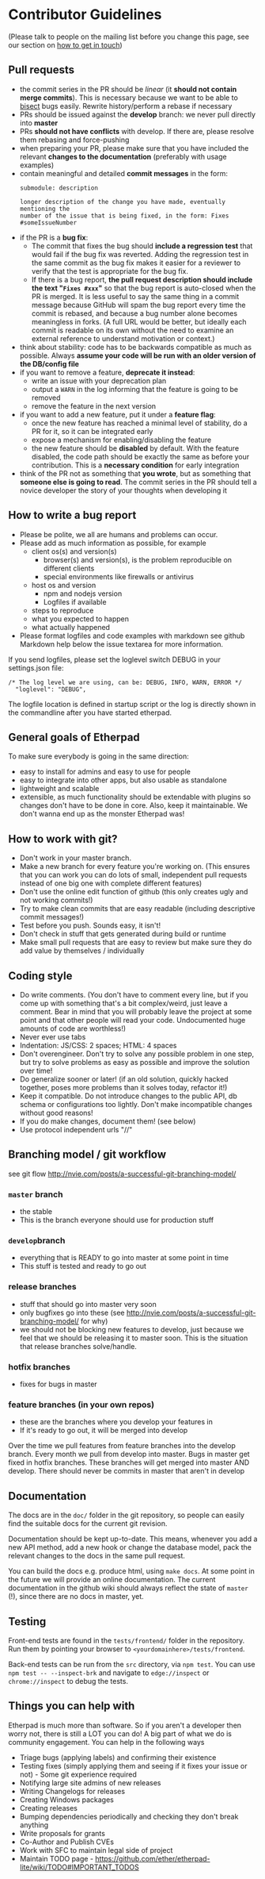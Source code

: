 # Contributor Guidelines
(Please talk to people on the mailing list before you change this page, see our section on [how to get in touch](https://github.com/ether/etherpad-lite#get-in-touch))

## Pull requests

* the commit series in the PR should be _linear_ (it **should not contain merge commits**). This is necessary because we want to be able to [bisect](https://en.wikipedia.org/wiki/Bisection_(software_engineering)) bugs easily. Rewrite history/perform a rebase if necessary
* PRs should be issued against the **develop** branch: we never pull directly into **master**
* PRs **should not have conflicts** with develop. If there are, please resolve them rebasing and force-pushing
* when preparing your PR, please make sure that you have included the relevant **changes to the documentation** (preferably with usage examples)
* contain meaningful and detailed **commit messages** in the form:
  ```
  submodule: description

  longer description of the change you have made, eventually mentioning the
  number of the issue that is being fixed, in the form: Fixes #someIssueNumber
  ```
* if the PR is a **bug fix**:
  * The commit that fixes the bug should **include a regression test** that
    would fail if the bug fix was reverted. Adding the regression test in the
    same commit as the bug fix makes it easier for a reviewer to verify that the
    test is appropriate for the bug fix.
  * If there is a bug report, **the pull request description should include the
    text "`Fixes #xxx`"** so that the bug report is auto-closed when the PR is
    merged. It is less useful to say the same thing in a commit message because
    GitHub will spam the bug report every time the commit is rebased, and
    because a bug number alone becomes meaningless in forks. (A full URL would
    be better, but ideally each commit is readable on its own without the need
    to examine an external reference to understand motivation or context.)
* think about stability: code has to be backwards compatible as much as possible. Always **assume your code will be run with an older version of the DB/config file**
* if you want to remove a feature, **deprecate it instead**:
  * write an issue with your deprecation plan
  * output a `WARN` in the log informing that the feature is going to be removed
  * remove the feature in the next version
* if you want to add a new feature, put it under a **feature flag**:
  * once the new feature has reached a minimal level of stability, do a PR for it, so it can be integrated early
  * expose a mechanism for enabling/disabling the feature
  * the new feature should be **disabled** by default. With the feature disabled, the code path should be exactly the same as before your contribution. This is a __necessary condition__ for early integration
* think of the PR not as something that __you wrote__, but as something that __someone else is going to read__. The commit series in the PR should tell a novice developer the story of your thoughts when developing it

## How to write a bug report

* Please be polite, we all are humans and problems can occur.
* Please add as much information as possible, for example
  * client os(s) and version(s)
    * browser(s) and version(s), is the problem reproducible on different clients
    * special environments like firewalls or antivirus
  * host os and version
    * npm and nodejs version
    * Logfiles if available
  * steps to reproduce
  * what you expected to happen
  * what actually happened
* Please format logfiles and code examples with markdown see github Markdown help below the issue textarea for more information.

If you send logfiles, please set the loglevel switch DEBUG in your settings.json file:

```
/* The log level we are using, can be: DEBUG, INFO, WARN, ERROR */
  "loglevel": "DEBUG",
```

The logfile location is defined in startup script or the log is directly shown in the commandline after you have started etherpad.

## General goals of Etherpad
To make sure everybody is going in the same direction:
* easy to install for admins and easy to use for people
* easy to integrate into other apps, but also usable as standalone
* lightweight and scalable
* extensible, as much functionality should be extendable with plugins so changes don't have to be done in core.
Also, keep it maintainable. We don't wanna end up as the monster Etherpad was!

## How to work with git?
* Don't work in your master branch.
* Make a new branch for every feature you're working on. (This ensures that you can work you can do lots of small, independent pull requests instead of one big one with complete different features)
* Don't use the online edit function of github (this only creates ugly and not working commits!)
* Try to make clean commits that are easy readable (including descriptive commit messages!)
* Test before you push. Sounds easy, it isn't!
* Don't check in stuff that gets generated during build or runtime
* Make small pull requests that are easy to review but make sure they do add value by themselves / individually

## Coding style
* Do write comments. (You don't have to comment every line, but if you come up with something that's a bit complex/weird, just leave a comment. Bear in mind that you will probably leave the project at some point and that other people will read your code. Undocumented huge amounts of code are worthless!)
* Never ever use tabs
* Indentation: JS/CSS: 2 spaces; HTML: 4 spaces
* Don't overengineer. Don't try to solve any possible problem in one step, but try to solve problems as easy as possible and improve the solution over time!
* Do generalize sooner or later! (if an old solution, quickly hacked together, poses more problems than it solves today, refactor it!)
* Keep it compatible. Do not introduce changes to the public API, db schema or configurations too lightly. Don't make incompatible changes without good reasons!
* If you do make changes, document them! (see below)
* Use protocol independent urls "//"

## Branching model / git workflow
see git flow http://nvie.com/posts/a-successful-git-branching-model/

### `master` branch
* the stable
* This is the branch everyone should use for production stuff

### `develop`branch
* everything that is READY to go into master at some point in time
* This stuff is tested and ready to go out

### release branches
* stuff that should go into master very soon
* only bugfixes go into these (see http://nvie.com/posts/a-successful-git-branching-model/ for why)
* we should not be blocking new features to develop, just because we feel that we should be releasing it to master soon. This is the situation that release branches solve/handle.

### hotfix branches
* fixes for bugs in master

### feature branches (in your own repos)
* these are the branches where you develop your features in
* If it's ready to go out, it will be merged into develop

Over the time we pull features from feature branches into the develop branch. Every month we pull from develop into master. Bugs in master get fixed in hotfix branches. These branches will get merged into master AND develop. There should never be commits in master that aren't in develop

## Documentation
The docs are in the `doc/` folder in the git repository, so people can easily find the suitable docs for the current git revision.

Documentation should be kept up-to-date. This means, whenever you add a new API method, add a new hook or change the database model, pack the relevant changes to the docs in the same pull request.

You can build the docs e.g. produce html, using `make docs`. At some point in the future we will provide an online documentation. The current documentation in the github wiki should always reflect the state of `master` (!), since there are no docs in master, yet.

## Testing
Front-end tests are found in the `tests/frontend/` folder in the repository. Run them by pointing your browser to `<yourdomainhere>/tests/frontend`.

Back-end tests can be run from the `src` directory, via `npm test`.
You can use `npm test -- --inspect-brk` and navigate to `edge://inspect` or `chrome://inspect` to debug the tests.

## Things you can help with
Etherpad is much more than software.  So if you aren't a developer then worry not, there is still a LOT you can do!  A big part of what we do is community engagement.  You can help in the following ways
 * Triage bugs (applying labels) and confirming their existence
 * Testing fixes (simply applying them and seeing if it fixes your issue or not) - Some git experience required
 * Notifying large site admins of new releases
 * Writing Changelogs for releases
 * Creating Windows packages
 * Creating releases
 * Bumping dependencies periodically and checking they don't break anything
 * Write proposals for grants
 * Co-Author and Publish CVEs
 * Work with SFC to maintain legal side of project
 * Maintain TODO page - https://github.com/ether/etherpad-lite/wiki/TODO#IMPORTANT_TODOS

